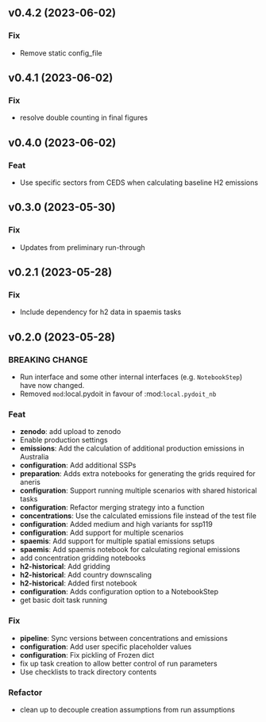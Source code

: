 ## v0.4.2 (2023-06-02)

### Fix

- Remove static config_file

## v0.4.1 (2023-06-02)

### Fix

- resolve double counting in final figures

## v0.4.0 (2023-06-02)

### Feat

- Use specific sectors from CEDS when calculating baseline H2 emissions

## v0.3.0 (2023-05-30)

### Fix

- Updates from preliminary run-through

## v0.2.1 (2023-05-28)

### Fix

- Include dependency for h2 data in spaemis tasks

## v0.2.0 (2023-05-28)

### BREAKING CHANGE

- Run interface and some other internal interfaces (e.g. `NotebookStep`) have now changed.
- Removed `mod`:local.pydoit in favour of :mod:`local.pydoit_nb`

### Feat

- **zenodo**: add upload to zenodo
- Enable production settings
- **emissions**: Add the calculation of additional production emissions in Australia
- **configuration**: Add additional SSPs
- **preparation**: Adds extra notebooks for generating the grids required for aneris
- **configuration**: Support running multiple scenarios with shared historical tasks
- **configuration**: Refactor merging strategy into a function
- **concentrations**: Use the calculated emissions file instead of the test file
- **configuration**: Added medium and high variants for ssp119
- **configuration**: Add support for multiple scenarios
- **spaemis**: Add support for multiple spatial emissions setups
- **spaemis**: Add spaemis notebook for calculating regional emissions
- add concentration gridding notebooks
- **h2-historical**: Add gridding
- **h2-historical**: Add country downscaling
- **h2-historical**: Added first notebook
- **configuration**: Adds configuration option to a NotebookStep
- get basic doit task running

### Fix

- **pipeline**: Sync versions between concentrations and emissions
- **configuration**: Add user specific placeholder values
- **configuration**: Fix pickling of Frozen dict
- fix up task creation to allow better control of run parameters
- Use checklists to track directory contents

### Refactor

- clean up to decouple creation assumptions from run assumptions
